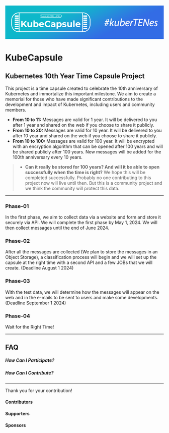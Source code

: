 ![Header](https://github.com/kubezy/KubeCapsule/blob/main/images/header.png)
# KubeCapsule
## Kubernetes 10th Year Time Capsule Project

This project is a time capsule created to celebrate the 10th anniversary of Kubernetes and immortalize this important milestone. We aim to create a memorial for those who have made significant contributions to the development and impact of Kubernetes, including users and community members.

- **From 10 to 11:** Messages are valid for 1 year. It will be delivered to you after 1 year and shared on the web if you choose to share it publicly.
- **From 10 to 20:** Messages are valid for 10 year. It will be delivered to you after 10 year and shared on the web if you choose to share it publicly.
- **From 10 to 100:** Messages are valid for 100 year. It will be encrypted with an encryption algorithm that can be opened after 100 years and will be shared publicly after 100 years. New messages will be added for the 100th anniversary every 10 years.

> - **Can it really be stored for 100 years? And will it be able to open successfully when the time is right?**
We hope this will be completed successfully. Probably no one contributing to this project now will live until then. But this is a community project and we think the community will protect this data.


------------

### Phase-01
In the first phase, we aim to collect data via a website and form and store it securely via API. We will complete the first phase by May 1, 2024. We will then collect messages until the end of June 2024.
### Phase-02
After all the messages are collected (We plan to store the messages in an Object Storage), a classification process will begin and we will set up the capsule at the right time with a second API and a few JOBs that we will create. (Deadline August 1 2024)
### Phase-03
With the test data, we will determine how the messages will appear on the web and in the e-mails to be sent to users and make some developments. (Deadline September 1 2024)
### Phase-04
Wait for the Right Time!

------------

## FAQ
##### How Can I Participate?

##### How Can I Contribute?

------------

Thank you for your contribution! 

#### Contributors
#### Supporters
#### Sponsors
